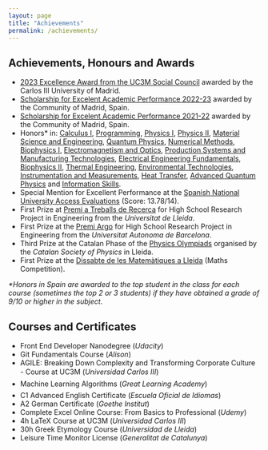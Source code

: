 ```yaml
---
layout: page
title: "Achievements"
permalink: /achievements/ 
---
```

## Achievements, Honours and Awards

- [2023 Excellence Award from the UC3M Social Council](https://www.uc3m.es/consejosocial/premios-ayudas/premios-excelencia/2023) awarded by the Carlos III University of Madrid.
- [Scholarship for Excelent Academic Performance 2022-23](https://www.comunidad.madrid/sites/default/files/doc/educacion/univ/o_2069-2016_consolidadas_bex17.pdf) awarded by the Community of Madrid, Spain.
- [Scholarship for Excelent Academic Performance 2021-22](https://www.comunidad.madrid/sites/default/files/doc/educacion/univ/orden_becas_excelencia_2021-22_v2.pdf) awarded by the Community of Madrid, Spain.
- Honors* in: [Calculus I](https://aplicaciones.uc3m.es/cpa/generaFicha?&est=370&plan=455&asig=15489&idioma=2), [Programming](https://aplicaciones.uc3m.es/cpa/generaFicha?&est=370&plan=455&asig=15491&idioma=2), [Physics I](https://aplicaciones.uc3m.es/cpa/generaFicha?&est=370&plan=455&asig=18297&idioma=2), [Physics II](https://aplicaciones.uc3m.es/cpa/generaFicha?&est=370&plan=455&asig=18300&idioma=2), [Material Science and Engineering](https://aplicaciones.uc3m.es/cpa/generaFicha?&est=370&plan=455&asig=18304&idioma=2), [Quantum Physics](https://aplicaciones.uc3m.es/cpa/generaFicha?&est=370&plan=455&asig=18306&idioma=2), [Numerical Methods](https://aplicaciones.uc3m.es/cpa/generaFicha?&est=370&plan=455&asig=18312&idioma=2}), [Biophysics I](https://aplicaciones.uc3m.es/cpa/generaFicha?&est=370&plan=455&asig=18309&idioma=2), [Electromagnetism and Optics](https://aplicaciones.uc3m.es/cpa/generaFicha?&est=370&plan=455&asig=18310&idioma=2), [Production Systems and Manufacturing Technologies](https://aplicaciones.uc3m.es/cpa/generaFicha?&est=370&plan=455&asig=14124&idioma=2), [Electrical Engineering Fundamentals](https://aplicaciones.uc3m.es/cpa/generaFicha?&est=370&plan=455&asig=15506&idioma=2), [Biophysics II](https://aplicaciones.uc3m.es/cpa/generaFicha?&est=370&plan=455&asig=18319&idioma=2), [Thermal Engineering](https://aplicaciones.uc3m.es/cpa/generaFicha?&est=370&plan=455&asig=18321&idioma=2), [Environmental Technologies](https://aplicaciones.uc3m.es/cpa/generaFicha?&est=370&plan=455&asig=15502&idioma=2), [Instrumentation and Measurements](https://aplicaciones.uc3m.es/cpa/generaFicha?&est=370&plan=455&asig=18322&idioma=2), [Heat Transfer](https://aplicaciones.uc3m.es/cpa/generaFicha?est=370&anio=2024&plan=455&asig=15511&idioma=2), [Advanced Quantum Physics](https://aplicaciones.uc3m.es/cpa/generaFicha?&est=370&plan=455&asig=18315&idioma=2) and [Information Skills](https://aplicaciones.uc3m.es/cpa/generaFicha?&est=370&plan=455&asig=14155&idioma=2).
- Special Mention for Excellent Performance at the [Spanish National University Access Evaluations](https://universitats.gencat.cat/ca/proves-acces-PAU-PAP/) (Score: 13.78/14).
- First Prize at [Premi a Treballs de Recerca](https://www.udl.cat/ca/serveis/seu/treballsrecerca/) for High School Research Project in Engineering from the *Universitat de Lleida*.
- First Prize at the [Premi Argo](https://www.uab.cat/ca/ice/premi-argo) for High School Research Project in Engineering from the *Universitat Autonoma de Barcelona*.
- Third Prize at the Catalan Phase of the [Physics Olympiads](https://blogs.iec.cat/scfis/category/oimpiada/) organised by the *Catalan Society of Physics* in Lleida.
- First Prize at the [Dissabte de les Matemàtiques a Lleida](http://www.eps.udl.cat/ca/agenda/Dissabte-de-les-Matematiques-a-Lleida) (Maths Competition).
 

_*Honors in Spain are awarded to the top student in the class for each course (sometimes the top 2 or 3 students) if they have obtained a grade of 9/10 or higher in the subject._

## Courses and Certificates

- Front End Developer Nanodegree (*Udacity*)
- Git Fundamentals Course (*Alison*)
- AGILE: Breaking Down Complexity and Transforming Corporate Culture - Course at UC3M (*Universidad Carlos III*)
- Machine Learning Algorithms (*Great Learning Academy*)
- C1 Advanced English Certificate (*Escuela Oficial de Idiomas*)
- A2 German Certificate (*Goethe Institut*)
- Complete Excel Online Course: From Basics to Professional (*Udemy*)
- 4h LaTeX Course at UC3M (*Universidad Carlos III*)
- 30h Greek Etymology Course (*Universidad de Lleida*)
- Leisure Time Monitor License (*Generalitat de Catalunya*)
 
